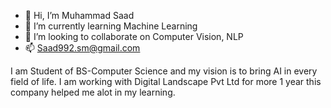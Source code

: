 - 👋 Hi, I’m Muhammad Saad
- 🌱 I’m currently learning Machine Learning
- 💞️ I’m looking to collaborate on Computer Vision, NLP
- 📫 Saad992.sm@gmail.com

I am Student of BS-Computer Science and my vision is to bring AI in every field of  life. I am working with Digital Landscape Pvt Ltd for more 1 year this company helped me alot in my learning.
